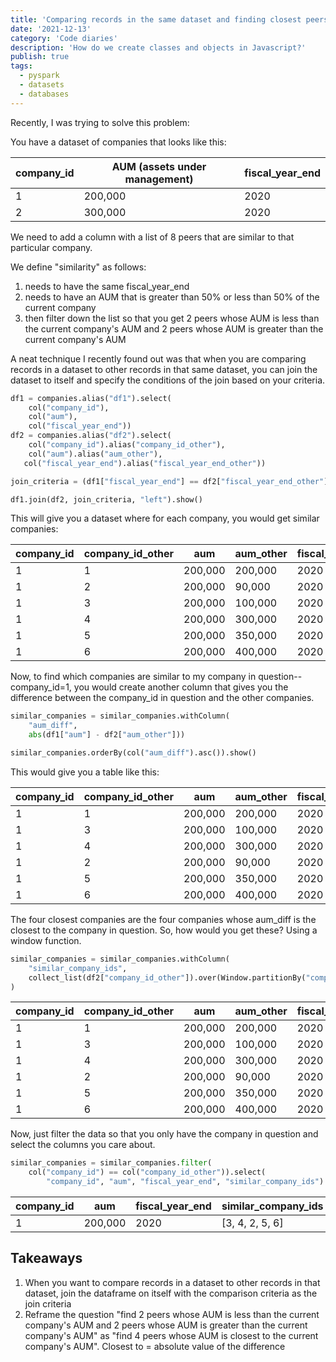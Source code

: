 ```yaml
---
title: 'Comparing records in the same dataset and finding closest peers'
date: '2021-12-13'
category: 'Code diaries'
description: 'How do we create classes and objects in Javascript?'
publish: true
tags:
  - pyspark
  - datasets
  - databases
---
```


Recently, I was trying to solve this problem:

You have a dataset of companies that looks like this:

| company_id | AUM (assets under management) | fiscal_year_end |
| --- | --- | --- |
| 1 | 200,000 | 2020 |
| 2 | 300,000 | 2020 |

We need to add a column with a list of 8 peers that are similar to that particular company.

We define "similarity" as follows:

1. needs to have the same fiscal_year_end 
2. needs to have an AUM that is greater than 50% or less than 50% of the current company
3. then filter down the list so that you get 2 peers whose AUM is less than the current company's AUM and 2 peers whose AUM is greater than the current company's AUM

A neat technique I recently found out was that when you are comparing records in a dataset to other records in that same dataset, you can join the dataset to itself and specify the conditions of the join based on your criteria.

```python
df1 = companies.alias("df1").select(
    col("company_id"), 
    col("aum"), 
    col("fiscal_year_end"))
df2 = companies.alias("df2").select(
    col("company_id").alias("company_id_other"), 
    col("aum").alias("aum_other"), 
   col("fiscal_year_end").alias("fiscal_year_end_other"))

join_criteria = (df1["fiscal_year_end"] == df2["fiscal_year_end_other"]) & ((df2["aum_other"] >= 0.5*df1["aum"]) | (df2["aum_other"] <= 1.5*df1["aum"]))

df1.join(df2, join_criteria, "left").show()
```

This will give you a dataset where for each company, you would get similar companies:

| company_id | company_id_other | aum | aum_other | fiscal_year_end | fiscal_year_end_other |
| --- | --- | --- | --- | --- | --- |
| 1 | 1 | 200,000 | 200,000 | 2020 | 2020 |
| 1 | 2 | 200,000 | 90,000 | 2020 | 2020 |
| 1 | 3 | 200,000 | 100,000 | 2020 | 2020 |
| 1 | 4 | 200,000 | 300,000 | 2020 | 2020 |
| 1 | 5 | 200,000 | 350,000 | 2020 | 2020 |
| 1 | 6 | 200,000 | 400,000 | 2020 | 2020 |

Now, to find which companies are similar to my company in question--company_id=1, you would create another column that gives you the difference between the company_id in question and the other companies.

```python
similar_companies = similar_companies.withColumn(
    "aum_diff", 
    abs(df1["aum"] - df2["aum_other"]))

similar_companies.orderBy(col("aum_diff").asc()).show()
```

This would give you a table like this:

| company_id | company_id_other | aum | aum_other | fiscal_year_end | fiscal_year_end_other | aum_diff |
| --- | --- | --- | --- | --- | --- | --- |
| 1 | 1 | 200,000 | 200,000 | 2020 | 2020 | 0 |
| 1 | 3 | 200,000 | 100,000 | 2020 | 2020 | 100,000 |
| 1 | 4 | 200,000 | 300,000 | 2020 | 2020 | 100,000 |
| 1 | 2 | 200,000 | 90,000 | 2020 | 2020 | 110,000 |
| 1 | 5 | 200,000 | 350,000 | 2020 | 2020 | 150,000 |
| 1 | 6 | 200,000 | 400,000 | 2020 | 2020 | 200,000 |

The four closest companies are the four companies whose aum_diff is the closest to the company in question. So, how would you get these? Using a window function.

```python
similar_companies = similar_companies.withColumn(
    "similar_company_ids", 
    collect_list(df2["company_id_other"]).over(Window.partitionBy("company_id").orderBy(col("aum_diff").asc()).rowsBetween(0, 4)))
)
```

| company_id | company_id_other | aum | aum_other | fiscal_year_end | fiscal_year_end_other | aum_diff | similar_company_ids |
| --- | --- | --- | --- | --- | --- | --- | --- |
| 1 | 1 | 200,000 | 200,000 | 2020 | 2020 | 0 | [3, 4, 2, 5, 6] |
| 1 | 3 | 200,000 | 100,000 | 2020 | 2020 | 100,000 | [4, 2, 5, 6] |
| 1 | 4 | 200,000 | 300,000 | 2020 | 2020 | 100,000 | [2, 5, 6] |
| 1 | 2 | 200,000 | 90,000 | 2020 | 2020 | 110,000 | [5, 6] |
| 1 | 5 | 200,000 | 350,000 | 2020 | 2020 | 150,000 | [6] |
| 1 | 6 | 200,000 | 400,000 | 2020 | 2020 | 200,000 | [] |

Now, just filter the data so that you only have the company in question and select the columns you care about.

```python
similar_companies = similar_companies.filter(
    col("company_id") == col("company_id_other")).select(
        "company_id", "aum", "fiscal_year_end", "similar_company_ids")
```

| company_id | aum | fiscal_year_end | similar_company_ids |
| --- | --- | --- | --- |
| 1 | 200,000 | 2020 | [3, 4, 2, 5, 6] |


## Takeaways

1. When you want to compare records in a dataset to other records in that dataset, join the dataframe on itself with the comparison criteria as the join criteria
2. Reframe the question "find 2 peers whose AUM is less than the current company's AUM and 2 peers whose AUM is greater than the current company's AUM" as "find 4 peers whose AUM is closest to the current company's AUM". Closest to  = absolute value of the difference